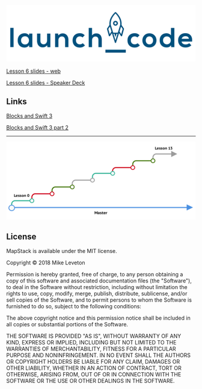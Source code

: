 <img src="https://raw.githubusercontent.com/Leveton/MapStack/master/images/launchCode.png" alt="TSNavigationStripView examples" />

[Lesson 6 slides - web](https://docs.google.com/presentation/d/1h4TmnIPo_3h0Q4VnRX94nZz52NxYSdCEdqrbzXO7f_o/pub?start=false&loop=false&delayms=3000)

[Lesson 6 slides - Speaker Deck](https://speakerdeck.com/leveton/mapswift-lesson-6)


## Links 

[Blocks and Swift 3](https://blog.bobthedeveloper.io/no-fear-closure-in-swift-3-with-bob-72a10577c564)

[Blocks and Swift 3 part 2](https://blog.bobthedeveloper.io/no-fear-closure-in-swift-3-with-bob-part-2-1d79b8c4021d)

<hr />

<img src="https://raw.githubusercontent.com/Leveton/MapSwift/lesson0/images/BranchFlow.png" alt="TSNavigationStripView examples" />


## License

MapStack is available under the MIT license.

Copyright © 2018 Mike Leveton

Permission is hereby granted, free of charge, to any person obtaining a copy of this software and associated documentation files (the "Software"), to deal in the Software without restriction, including without limitation the rights to use, copy, modify, merge, publish, distribute, sublicense, and/or sell copies of the Software, and to permit persons to whom the Software is furnished to do so, subject to the following conditions:

The above copyright notice and this permission notice shall be included in all copies or substantial portions of the Software.

THE SOFTWARE IS PROVIDED "AS IS", WITHOUT WARRANTY OF ANY KIND, EXPRESS OR IMPLIED, INCLUDING BUT NOT LIMITED TO THE WARRANTIES OF MERCHANTABILITY, FITNESS FOR A PARTICULAR PURPOSE AND NONINFRINGEMENT. IN NO EVENT SHALL THE AUTHORS OR COPYRIGHT HOLDERS BE LIABLE FOR ANY CLAIM, DAMAGES OR OTHER LIABILITY, WHETHER IN AN ACTION OF CONTRACT, TORT OR OTHERWISE, ARISING FROM, OUT OF OR IN CONNECTION WITH THE SOFTWARE OR THE USE OR OTHER DEALINGS IN THE SOFTWARE.